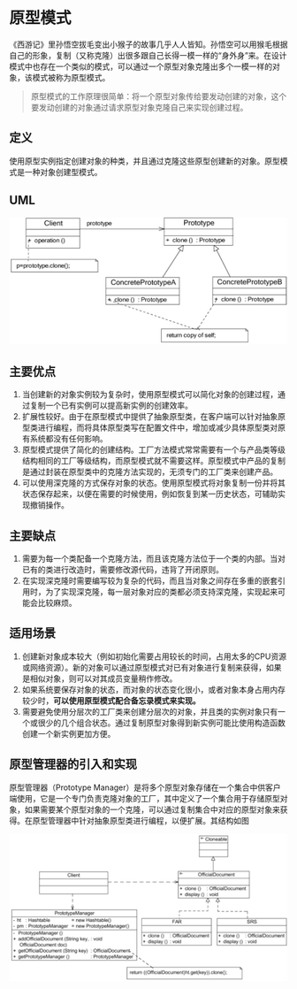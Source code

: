 # 原型模式

>
《西游记》里孙悟空拔毛变出小猴子的故事几乎人人皆知。孙悟空可以用猴毛根据自己的形象，复制（又称克隆）出很多跟自己长得一模一样的“身外身”来。在设计模式中也存在一个类似的模式，可以通过一个原型对象克隆出多个一模一样的对象，该模式被称为原型模式。
>
> 原型模式的工作原理很简单：将一个原型对象传给要发动创建的对象，这个要发动创建的对象通过请求原型对象克隆自己来实现创建过程。

## 定义

使用原型实例指定创建对象的种类，并且通过克隆这些原型创建新的对象。原型模式是一种对象创建型模式。

## UML

![image-20240424170726598](.gitbook/assets/image-20240424170726598.png)

## 主要优点

1. 当创建新的对象实例较为复杂时，使用原型模式可以简化对象的创建过程，通过复制一个已有实例可以提高新实例的创建效率。
2. 扩展性较好。由于在原型模式中提供了抽象原型类，在客户端可以针对抽象原型类进行编程，而将具体原型类写在配置文件中，增加或减少具体原型类对原有系统都没有任何影响。
3. 原型模式提供了简化的创建结构。工厂方法模式常常需要有一个与产品类等级结构相同的工厂等级结构，而原型模式就不需要这样。原型模式中产品的复制是通过封装在原型类中的克隆方法实现的，无须专门的工厂类来创建产品。
4. 可以使用深克隆的方式保存对象的状态。使用原型模式将对象复制一份并将其状态保存起来，以便在需要的时候使用，例如恢复到某一历史状态，可辅助实现撤销操作。

## 主要缺点

1. 需要为每一个类配备一个克隆方法，而且该克隆方法位于一个类的内部。当对已有的类进行改造时，需要修改源代码，违背了开闭原则。
2. 在实现深克隆时需要编写较为复杂的代码，而且当对象之间存在多重的嵌套引用时，为了实现深克隆，每一层对象对应的类都必须支持深克隆，实现起来可能会比较麻烦。

## 适用场景

1. 创建新对象成本较大（例如初始化需要占用较长的时间，占用太多的CPU资源或网络资源）。新的对象可以通过原型模式对已有对象进行复制来获得，如果是相似对象，则可以对其成员变量稍作修改。
2. 如果系统要保存对象的状态，而对象的状态变化很小，或者对象本身占用内存较少时，**可以使用原型模式配合备忘录模式来实现。**
3. 需要避免使用分层次的工厂类来创建分层次的对象，并且类的实例对象只有一个或很少的几个组合状态。通过复制原型对象得到新实例可能比使用构造函数创建一个新实例更加方便。

## 原型管理器的引入和实现

原型管理器（Prototype
Manager）是将多个原型对象存储在一个集合中供客户端使用，它是一个专门负责克隆对象的工厂，其中定义了一个集合用于存储原型对象，如果需要某个原型对象的一个克隆，可以通过复制集合中对应的原型对象来获得。在原型管理器中针对抽象原型类进行编程，以便扩展。其结构如图

![image-20240424171331299](.gitbook/assets/image-20240424171331299.png)
